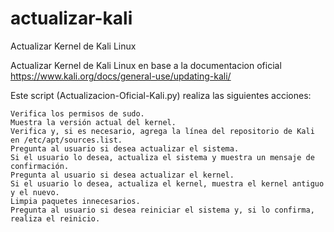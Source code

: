 # actualizar-kali
Actualizar Kernel de Kali Linux

Actualizar Kernel de Kali Linux en base a la documentacion oficial https://www.kali.org/docs/general-use/updating-kali/

Este script (Actualizacion-Oficial-Kali.py) realiza las siguientes acciones:

    Verifica los permisos de sudo.
    Muestra la versión actual del kernel.
    Verifica y, si es necesario, agrega la línea del repositorio de Kali en /etc/apt/sources.list.
    Pregunta al usuario si desea actualizar el sistema.
    Si el usuario lo desea, actualiza el sistema y muestra un mensaje de confirmación.
    Pregunta al usuario si desea actualizar el kernel.
    Si el usuario lo desea, actualiza el kernel, muestra el kernel antiguo y el nuevo.
    Limpia paquetes innecesarios.
    Pregunta al usuario si desea reiniciar el sistema y, si lo confirma, realiza el reinicio.


